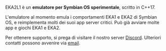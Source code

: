 EKA2L1 è un **emulatore per Symbian OS sperimentale**, scritto in C++17.

L'emulatore al momento emula i comportamenti EKA1 e EKA2 di Symbian OS, e reimplementa molti dei suoi app server critici. Può già avviare molte app e giochi EKA1 e EKA2.

Per ottenere supporto, si prega di visitare il nostro server [Discord](https://discord.gg/5Bm5SJ9). Ulteriori contatti possono avvenire via [email](mailto:cc@12z1.com).

